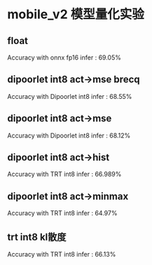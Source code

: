 # mobile_v2 模型量化实验

## float

Accuracy with onnx fp16 infer : 69.05%

## dipoorlet int8 act->mse brecq

Accuracy with Dipoorlet int8 infer : 68.55%

## dipoorlet int8 act->mse

Accuracy with Dipoorlet int8 infer : 68.12%

## dipoorlet int8 act->hist

Accuracy with TRT int8 infer : 66.989%

## dipoorlet int8 act->minmax

Accuracy with TRT int8 infer : 64.97%

## trt int8 kl散度

Accuracy with TRT int8 infer : 66.13%
